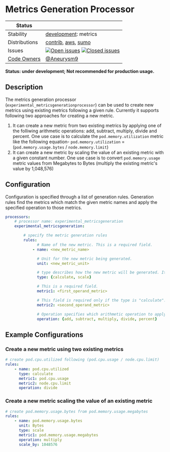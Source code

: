 # Metrics Generation Processor

<!-- status autogenerated section -->
| Status        |           |
| ------------- |-----------|
| Stability     | [development]: metrics   |
| Distributions | [contrib], [aws], [sumo] |
| Issues        | [![Open issues](https://img.shields.io/github/issues-search/open-telemetry/opentelemetry-collector-contrib?query=is%3Aissue%20is%3Aopen%20label%3Aprocessor%2Fmetricsgeneration%20&label=open&color=orange&logo=opentelemetry)](https://github.com/open-telemetry/opentelemetry-collector-contrib/issues?q=is%3Aopen+is%3Aissue+label%3Aprocessor%2Fmetricsgeneration) [![Closed issues](https://img.shields.io/github/issues-search/open-telemetry/opentelemetry-collector-contrib?query=is%3Aissue%20is%3Aclosed%20label%3Aprocessor%2Fmetricsgeneration%20&label=closed&color=blue&logo=opentelemetry)](https://github.com/open-telemetry/opentelemetry-collector-contrib/issues?q=is%3Aclosed+is%3Aissue+label%3Aprocessor%2Fmetricsgeneration) |
| [Code Owners](https://github.com/open-telemetry/opentelemetry-collector-contrib/blob/main/CONTRIBUTING.md#becoming-a-code-owner)    | [@Aneurysm9](https://www.github.com/Aneurysm9) |

[development]: https://github.com/open-telemetry/opentelemetry-collector#development
[contrib]: https://github.com/open-telemetry/opentelemetry-collector-releases/tree/main/distributions/otelcol-contrib
[aws]: https://github.com/aws-observability/aws-otel-collector
[sumo]: https://github.com/SumoLogic/sumologic-otel-collector
<!-- end autogenerated section -->

**Status: under development; Not recommended for production usage.**

## Description

The metrics generation processor (`experimental_metricsgenerationprocessor`) can be used to create new metrics using existing metrics following a given rule. Currently it supports following two approaches for creating a new metric.

1. It can create a new metric from two existing metrics by applying one of the folliwing arithmetic operations: add, subtract, multiply, divide and percent. One use case is to calculate the `pod.memory.utilization` metric like the following equation-
`pod.memory.utilization` = (`pod.memory.usage.bytes` / `node.memory.limit`)
1. It can create a new metric by scaling the value of an existing metric with a given constant number. One use case is to convert `pod.memory.usage` metric values from Megabytes to Bytes (multiply the existing metric's value by 1,048,576)

## Configuration

Configuration is specified through a list of generation rules. Generation rules find the metrics which 
match the given metric names and apply the specified operation to those metrics.

```yaml
processors:
    # processor name: experimental_metricsgeneration
    experimental_metricsgeneration:

        # specify the metric generation rules
        rules:
              # Name of the new metric. This is a required field.
            - name: <new_metric_name>

              # Unit for the new metric being generated.
              unit: <new_metric_unit>

              # type describes how the new metric will be generated. It can be one of `calculate` or `scale`.  calculate generates a metric applying the given operation on two operand metrics. scale operates only on operand1 metric to generate the new metric.
              type: {calculate, scale}

              # This is a required field.
              metric1: <first_operand_metric>

              # This field is required only if the type is "calculate".
              metric2: <second_operand_metric>

              # Operation specifies which arithmetic operation to apply. It must be one of the five supported operations.
              operation: {add, subtract, multiply, divide, percent}
```

## Example Configurations

### Create a new metric using two existing metrics
```yaml
# create pod.cpu.utilized following (pod.cpu.usage / node.cpu.limit)
rules:
    - name: pod.cpu.utilized
      type: calculate
      metric1: pod.cpu.usage
      metric2: node.cpu.limit
      operation: divide
```

### Create a new metric scaling the value of an existing metric
```yaml
# create pod.memory.usage.bytes from pod.memory.usage.megabytes
rules:
    - name: pod.memory.usage.bytes
      unit: Bytes
      type: scale
      metric1: pod.memory.usage.megabytes
      operation: multiply
      scale_by: 1048576
```
